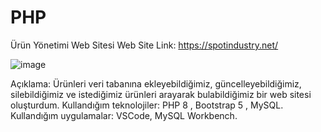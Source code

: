 # PHP
Ürün Yönetimi Web Sitesi
Web Site Link: https://spotindustry.net/

![image](https://github.com/samettalhatozlu/PHP/assets/111143783/7ae0aace-6c8d-4ed4-a9fc-63faf4f87d4f)

Açıklama: Ürünleri veri tabanına ekleyebildiğimiz, güncelleyebildiğimiz, silebildiğimiz
ve istediğimiz ürünleri arayarak bulabildiğimiz bir web sitesi oluşturdum.
Kullandığım teknolojiler: PHP 8 , Bootstrap 5 , MySQL.
Kullandığım uygulamalar: VSCode, MySQL Workbench.
